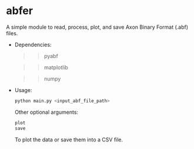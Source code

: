 # abfer

A simple module to read, process, plot, and save Axon Binary Format (.abf) files.

- Dependencies: 
    >> pyabf
    
    >> matplotlib
    
    >> numpy
    
- Usage:

    ```python
    python main.py <input_abf_file_path>
    ```
    
    Other optional arguments:
    
    ```python
    plot
    save
    ```
    
    To plot the data or save them into a CSV file.